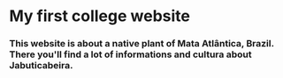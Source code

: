# My first college website

### This website is about a native plant of Mata Atlântica, Brazil. There you'll find a lot of informations and cultura about Jabuticabeira.